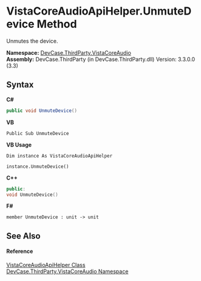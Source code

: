 # VistaCoreAudioApiHelper.UnmuteDevice Method 
 

Unmutes the device.

**Namespace:**&nbsp;<a href="N_DevCase_ThirdParty_VistaCoreAudio">DevCase.ThirdParty.VistaCoreAudio</a><br />**Assembly:**&nbsp;DevCase.ThirdParty (in DevCase.ThirdParty.dll) Version: 3.3.0.0 (3.3)

## Syntax

**C#**<br />
``` C#
public void UnmuteDevice()
```

**VB**<br />
``` VB
Public Sub UnmuteDevice
```

**VB Usage**<br />
``` VB Usage
Dim instance As VistaCoreAudioApiHelper

instance.UnmuteDevice()
```

**C++**<br />
``` C++
public:
void UnmuteDevice()
```

**F#**<br />
``` F#
member UnmuteDevice : unit -> unit 

```


## See Also


#### Reference
<a href="T_DevCase_ThirdParty_VistaCoreAudio_VistaCoreAudioApiHelper">VistaCoreAudioApiHelper Class</a><br /><a href="N_DevCase_ThirdParty_VistaCoreAudio">DevCase.ThirdParty.VistaCoreAudio Namespace</a><br />